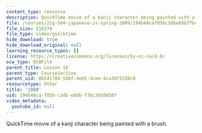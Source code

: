 ```yaml
---
content_type: resource
description: QuickTime movie of a kanji character being painted with a brush.
file: /courses/21g-504-japanese-iv-spring-2009/194b48caf858c3dbe8dbf7bc3930030f_2888.mov
file_size: 210374
file_type: video/quicktime
hide_download: true
hide_download_original: null
learning_resource_types: []
license: https://creativecommons.org/licenses/by-nc-sa/4.0/
ocw_type: OCWFile
parent_title: Lesson 18
parent_type: CourseSection
parent_uid: 8b541784-586f-4e65-3cee-4ca3df5330c8
resourcetype: Other
title: '2888'
uid: 194b48ca-f858-c3db-e8db-f7bc3930030f
video_metadata:
  youtube_id: null
---
```

QuickTime movie of a kanji character being painted with a brush.
